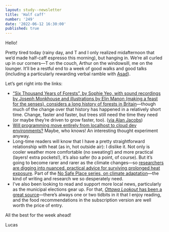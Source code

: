 ```yaml
---
layout: study--newsletter
title: 'Half caff'
number: '249'
date: '2022-06-12 16:30:00'
published: true
---
```


Hello!

Pretty tired today (rainy day, and T and I only realized midafternoon that we’d made half-caff espresso this morning), but hanging in. We’re all curled up in our corners—T on the couch, Arthur on the windowsill, me on the lounger. It’ll be a restful end to a week of good walks and good talks (including a particularly rewarding verbal ramble with [Asad](http://asadchishti.com/)).

Let’s get right into the links:

- [“Six Thousand Years of Forests”, by Sophie Yeo, with sound recordings by Joseph Monkhouse and illustrations by Elin Manon (making a feast for the senses), considers a long history of forests in Britain](https://www.inkcapjournal.co.uk/six-thousand-years-of-forests/)—though much of the change over that history has happened in a relatively short time. Change, faster and faster, but trees still need the time they need (or maybe they’re driven to grow faster, too). ([via Alan Jacobs](https://buttondown.email/ayjay/archive/discovering-the-maize-god/))
- [Will programming move entirely from localhost to cloud dev environments?](https://dx.tips/the-end-of-localhost) Maybe, who knows! An interesting thought experiment anyway.
- Long-time readers will know that I have a pretty straightforward relationship with heat (as in, hot outside air): I dislike it. Not only is cooler weather more comfortable (no sweating!) and more practical (layers! extra pockets!), it’s also safer (to a point, of course). But it’s going to become rarer and rarer as the climate changes—so [researchers are digging into nuanced, practical advice for surviving prolonged heat exposure](https://www.theglobeandmail.com/canada/article-feeling-the-heat-as-global-temperatures-continue-to-rise-an-ottawa-lab/). Part of the [No Safe Place series, on climate adaptation](https://www.theglobeandmail.com/topics/no-safe-place/)—the kind of writing and research we so desperately need.
- I’ve also been looking to read and support more local news, particularly as the municipal elections gear up. For that, [_Ottawa Lookout_ has been a great source](https://www.ottawalookout.com/)—there’s always one or two tidbits in it that I enjoy reading, and the food recommendations in the subscription version are well worth the price of entry.

All the best for the week ahead!

Lucas
